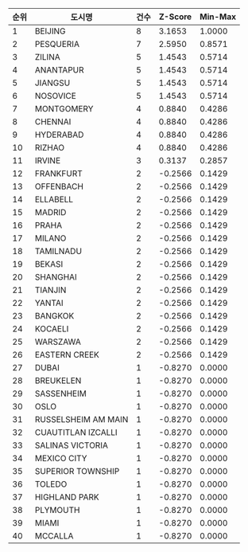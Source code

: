 | 순위 | 도시명 | 건수 | Z-Score | Min-Max |
|------|--------|------|---------|---------|
| 1 | BEIJING | 8 | 3.1653 | 1.0000 |
| 2 | PESQUERIA | 7 | 2.5950 | 0.8571 |
| 3 | ZILINA | 5 | 1.4543 | 0.5714 |
| 4 | ANANTAPUR | 5 | 1.4543 | 0.5714 |
| 5 | JIANGSU | 5 | 1.4543 | 0.5714 |
| 6 | NOSOVICE | 5 | 1.4543 | 0.5714 |
| 7 | MONTGOMERY | 4 | 0.8840 | 0.4286 |
| 8 | CHENNAI | 4 | 0.8840 | 0.4286 |
| 9 | HYDERABAD | 4 | 0.8840 | 0.4286 |
| 10 | RIZHAO | 4 | 0.8840 | 0.4286 |
| 11 | IRVINE | 3 | 0.3137 | 0.2857 |
| 12 | FRANKFURT | 2 | -0.2566 | 0.1429 |
| 13 | OFFENBACH | 2 | -0.2566 | 0.1429 |
| 14 | ELLABELL | 2 | -0.2566 | 0.1429 |
| 15 | MADRID | 2 | -0.2566 | 0.1429 |
| 16 | PRAHA | 2 | -0.2566 | 0.1429 |
| 17 | MILANO | 2 | -0.2566 | 0.1429 |
| 18 | TAMILNADU | 2 | -0.2566 | 0.1429 |
| 19 | BEKASI | 2 | -0.2566 | 0.1429 |
| 20 | SHANGHAI | 2 | -0.2566 | 0.1429 |
| 21 | TIANJIN | 2 | -0.2566 | 0.1429 |
| 22 | YANTAI | 2 | -0.2566 | 0.1429 |
| 23 | BANGKOK | 2 | -0.2566 | 0.1429 |
| 24 | KOCAELI | 2 | -0.2566 | 0.1429 |
| 25 | WARSZAWA | 2 | -0.2566 | 0.1429 |
| 26 | EASTERN CREEK | 2 | -0.2566 | 0.1429 |
| 27 | DUBAI | 1 | -0.8270 | 0.0000 |
| 28 | BREUKELEN | 1 | -0.8270 | 0.0000 |
| 29 | SASSENHEIM | 1 | -0.8270 | 0.0000 |
| 30 | OSLO | 1 | -0.8270 | 0.0000 |
| 31 | RUSSELSHEIM AM MAIN | 1 | -0.8270 | 0.0000 |
| 32 | CUAUTITLAN IZCALLI | 1 | -0.8270 | 0.0000 |
| 33 | SALINAS VICTORIA | 1 | -0.8270 | 0.0000 |
| 34 | MEXICO CITY | 1 | -0.8270 | 0.0000 |
| 35 | SUPERIOR TOWNSHIP | 1 | -0.8270 | 0.0000 |
| 36 | TOLEDO | 1 | -0.8270 | 0.0000 |
| 37 | HIGHLAND PARK | 1 | -0.8270 | 0.0000 |
| 38 | PLYMOUTH | 1 | -0.8270 | 0.0000 |
| 39 | MIAMI | 1 | -0.8270 | 0.0000 |
| 40 | MCCALLA | 1 | -0.8270 | 0.0000 |